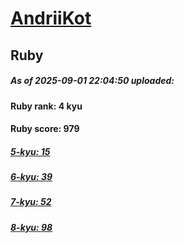 # [AndriiKot](https://www.codewars.com/users/AndriiKot) 
## Ruby

##### As of 2025-09-01 22:04:50 uploaded:

#### Ruby rank: 4 kyu

#### Ruby score: 979

##### [5-kyu: 15](https://github.com/AndriiKot/Ruby__CodeWars/tree/main/kyu-5)

##### [6-kyu: 39](https://github.com/AndriiKot/Ruby__CodeWars/tree/main/kyu-6)

##### [7-kyu: 52](https://github.com/AndriiKot/Ruby__CodeWars/tree/main/kyu-7)

##### [8-kyu: 98](https://github.com/AndriiKot/Ruby__CodeWars/tree/main/kyu-8)

